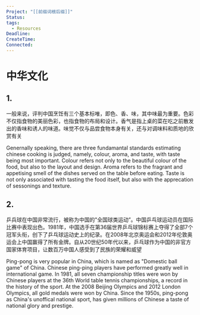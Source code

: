 ```yaml
---
Project: "[[前缀词根后缀]]"
Status: 
tags:
  - Resources
Deadline: 
CreateTime: 
Connected:
---
```

# 中华文化
## 1.
一般来说，评判中国烹饪有三个基本标唯，即色、香、味，其中味最为重要。色彩不仅指食物的美丽色彩，也指食物的布局和设计。香气是指上桌的菜在吃之前散发出的香味和诱人的味道。味觉不仅与品尝食物本身有关，还与对调味料和质地的欣赏有关

Genernally speaking, there are three fundamantal standards estimating chinese cooking is judged, namely, colour, aroma, and taste, with taste being most important. Colour refers not only to the beautiful colour of the food, but also to the layout and design. Aroma refers to the fragrant and appetising smell of the dishes served on the table before eating. Taste is not only associated with tasting the food itself, but also with the apprecation of sessonings and texture.

## 2.
乒兵球在中国非常流行，被称为中国的"全国球类运动”。中国乒乓球运动员在国际比赛中表现出色。1981年，中国选手在第36届世界乒乓球锦标赛上夺得了全部7个冠军头衔，创下了乒乓球运动史上的纪录。在2008年北京奥运会和2012年伦敦奥运会上中国赢得了所有金牌。自从20世纪50年代以来，乒乓球作为中国的非官方国家体育项目，让数百万中国人感受到了民族的荣耀和威望

Ping-pong is very popular in China, which is named as "Domestic ball game" of China. Chinese ping-ping players have performed greatly well in international game. In 1981, all seven championship titles were won by Chinese players at the 36th World table tennis championships, a record in the history of the sport. At the 2008 Beijing Olympics and 2012 London Olympics, all gold medals were won by China. Since the 1950s, ping-pong as China's unoffical national sport, has given millions of Chinese a taste of national glory and prestige. 